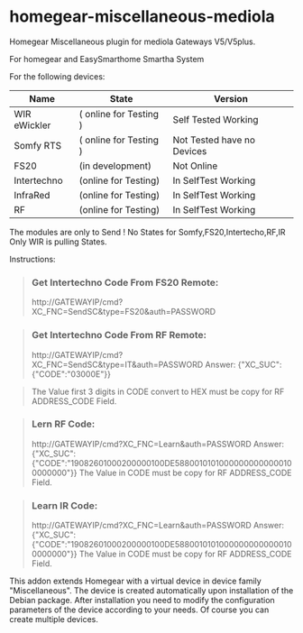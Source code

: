 # homegear-miscellaneous-mediola
Homegear Miscellaneous plugin for mediola Gateways V5/V5plus.

For homegear and EasySmarthome Smartha System

For the following devices:


Name | State | Version
------------ | ------------- | ------------- 
WIR eWickler | ( online for Testing ) | Self Tested Working
Somfy RTS | ( online for Testing ) | Not Tested have no Devices
FS20 | (in development) |	Not Online
Intertechno | (online for Testing) | In SelfTest Working
InfraRed | (online for Testing) |	In SelfTest Working
RF | (online for Testing) |	In SelfTest Working

The modules are only to Send !
No States for Somfy,FS20,Intertecho,RF,IR
Only WIR is pulling States.


Instructions:

> ### Get Intertechno Code From FS20 Remote:
>http://GATEWAYIP/cmd?XC_FNC=SendSC&type=FS20&auth=PASSWORD



> ### Get Intertechno Code From RF Remote:
>http://GATEWAYIP/cmd?XC_FNC=SendSC&type=IT&auth=PASSWORD
>Answer:
>{"XC_SUC": {"CODE":"03000E"}}

>The Value first 3 digits in CODE convert to HEX must be copy for RF ADDRESS_CODE Field.



> ### Lern RF Code:
>http://GATEWAYIP/cmd?XC_FNC=Learn&auth=PASSWORD
>Answer:
>{"XC_SUC": {"CODE":"19082601000200000100DE58800101010000000000000100000000"}}
>The Value in CODE must be copy for RF ADDRESS_CODE Field.

> ### Learn IR Code:
>http://GATEWAYIP/cmd?XC_FNC=Learn&auth=PASSWORD
>Answer:
>{"XC_SUC": {"CODE":"19082601000200000100DE58800101010000000000000100000000"}}
>The Value in CODE must be copy for RF ADDRESS_CODE Field.


This addon extends Homegear with a virtual device in device family "Miscellaneous". The device is created automatically upon installation of the Debian package. After installation you need to modify the configuration parameters of the device according to your needs. Of course you can create multiple devices.